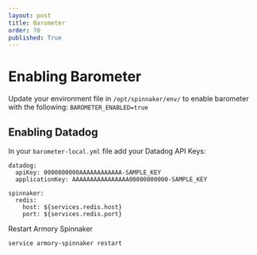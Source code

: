 ```yaml
---
layout: post
title: Barometer
order: 70
published: True
---
```


# Enabling Barometer

Update your environment file in `/opt/spinnaker/env/` to enable barometer with the following:
`BAROMETER_ENABLED=true`

## Enabling Datadog

In your `barometer-local.yml` file add your Datadog API Keys:

```
datadog:
  apiKey: 0000000000AAAAAAAAAAAA-SAMPLE_KEY
  applicationKey: AAAAAAAAAAAAAAAA00000000000-SAMPLE_KEY

spinnaker:
  redis:
    host: ${services.redis.host}
    port: ${services.redis.port}
```

Restart Armory Spinnaker

```
service armory-spinnaker restart
```
